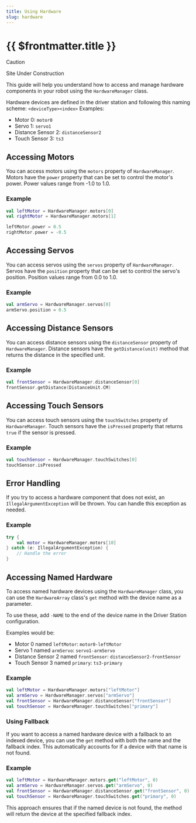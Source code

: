 ```yaml
---
title: Using Hardware
slug: hardware
---
```


# {{ $frontmatter.title }}

> [!CAUTION]
> Site Under Construction

This guide will help you understand how to access and manage hardware components 
in your robot using the `HardwareManager` class.

Hardware devices are defined in the driver station and following this naming scheme:
`<deviceType><index>`
Examples:
- Motor 0: `motor0`
- Servo 1: `servo1`
- Distance Sensor 2: `distanceSensor2`
- Touch Sensor 3: `ts3`

## Accessing Motors

You can access motors using the `motors` property of `HardwareManager`.
Motors have the `power` property that can be set to control the motor's power.
Power values range from -1.0 to 1.0.

### Example

```kotlin
val leftMotor = HardwareManager.motors[0]
val rightMotor = HardwareManager.motors[1]

leftMotor.power = 0.5
rightMotor.power = -0.5
```

## Accessing Servos

You can access servos using the `servos` property of `HardwareManager`.
Servos have the `position` property that can be set to control the servo's position.
Position values range from 0.0 to 1.0.

### Example

```kotlin
val armServo = HardwareManager.servos[0]
armServo.position = 0.5
```

## Accessing Distance Sensors

You can access distance sensors using the `distanceSensor` property of `HardwareManager`.
Distance sensors have the `getDistance(unit)` method that returns the distance in the specified unit.

### Example

```kotlin
val frontSensor = HardwareManager.distanceSensor[0]
frontSensor.getDistance(DistanceUnit.CM)
```

## Accessing Touch Sensors

You can access touch sensors using the `touchSwitches` property of `HardwareManager`.
Touch sensors have the `isPressed` property that returns `true` if the sensor is pressed.

### Example

```kotlin
val touchSensor = HardwareManager.touchSwitches[0]
touchSensor.isPressed
```

## Error Handling

If you try to access a hardware component that does not exist, an `IllegalArgumentException` will be thrown. 
You can handle this exception as needed.

### Example

```kotlin
try {
    val motor = HardwareManager.motors[10]
} catch (e: IllegalArgumentException) {
    // Handle the error
}
```

## Accessing Named Hardware

To access named hardware devices using the `HardwareManager` class, you can use the `HardwareArray` class's `get` method with the device name as a parameter.

To use these, add `-NAME` to the end of the device name in the Driver Station configuration.

Examples would be:
- Motor 0 named `leftMotor`: `motor0-leftMotor`
- Servo 1 named `armServo`: `servo1-armServo`
- Distance Sensor 2 named `frontSensor`: `distanceSensor2-frontSensor`
- Touch Sensor 3 named `primary`: `ts3-primary`

### Example

```kotlin
val leftMotor = HardwareManager.motors["leftMotor"]
val armServo = HardwareManager.servos["armServo"]
val frontSensor = HardwareManager.distanceSensor["frontSensor"]
val touchSensor = HardwareManager.touchSwitches["primary"]
```

### Using Fallback

If you want to access a named hardware device with a fallback to an indexed device, 
you can use the `get` method with both the name and the fallback index.
This automatically accounts for if a device with that name is not found.

### Example

```kotlin
val leftMotor = HardwareManager.motors.get("leftMotor", 0)
val armServo = HardwareManager.servos.get("armServo", 0)
val frontSensor = HardwareManager.distanceSensor.get("frontSensor", 0)
val touchSensor = HardwareManager.touchSwitches.get("primary", 0)
```

This approach ensures that if the named device is not found, the method will return the device at the specified fallback index.